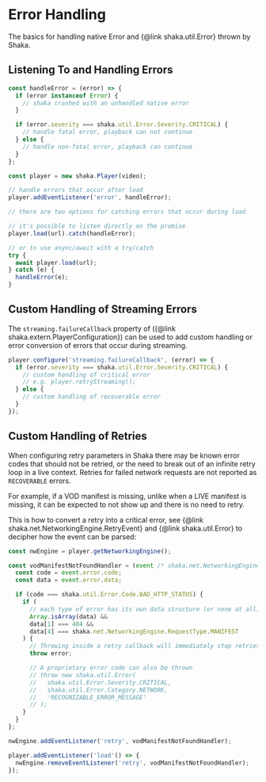 # Error Handling

The basics for handling native Error and {@link shaka.util.Error} thrown by Shaka.

## Listening To and Handling Errors

```javascript
const handleError = (error) => {
  if (error instanceof Error) {
    // shaka crashed with an unhandled native error
  }

  if (error.severity === shaka.util.Error.Severity.CRITICAL) {
    // handle fatal error, playback can not continue
  } else {
    // handle non-fatal error, playback can continue
  }
};

const player = new shaka.Player(video);

// handle errors that occur after load
player.addEventListener('error', handleError);

// there are two options for catching errors that occur during load

// it's possible to listen directly on the promise
player.load(url).catch(handleError);

// or to use async/await with a try/catch
try {
  await player.load(url);
} catch (e) {
  handleError(e);
}
```

## Custom Handling of Streaming Errors

The `streaming.failureCallback` property of ({@link shaka.extern.PlayerConfiguration}) can be used to add custom handling or error conversion of errors that occur during streaming.

```javascript
player.configure('streaming.failureCallback', (error) => {
  if (error.severity === shaka.util.Error.Severity.CRITICAL) {
    // custom handling of critical error
    // e.g. player.retryStreaming();
  } else {
    // custom handling of recoverable error
  }
});
```

## Custom Handling of Retries

When configuring retry parameters in Shaka there may be known error codes that should not be retried, or the need to break out of an infinite retry loop in a live context. Retries for failed network requests are not reported as `RECOVERABLE` errors.

For example, if a VOD manifest is missing, unlike when a LIVE manifest is missing, it can be expected to not show up and there is no need to retry.

This is how to convert a retry into a critical error, see {@link shaka.net.NetworkingEngine.RetryEvent} and {@link shaka.util.Error} to decipher how the event can be parsed:

```javascript
const nwEngine = player.getNetworkingEngine();

const vodManifestNotFoundHandler = (event /* shaka.net.NetworkingEngine.RetryEvent */) => {
  const code = event.error.code;
  const data = event.error.data;

  if (code === shaka.util.Error.Code.BAD_HTTP_STATUS) {
    if (
      // each type of error has its own data structure (or none at all), tread with care
      Array.isArray(data) &&
      data[1] === 404 &&
      data[4] === shaka.net.NetworkingEngine.RequestType.MANIFEST
    ) {
      // Throwing inside a retry callback will immediately stop retries
      throw error;

      // A proprietary error code can also be thrown
      // throw new shaka.util.Error(
      //   shaka.util.Error.Severity.CRITICAL,
      //   shaka.util.Error.Category.NETWORK,
      //   'RECOGNIZABLE_ERROR_MESSAGE'
      // );
    }
  }
};

nwEngine.addEventListener('retry', vodManifestNotFoundHandler);

player.addEventListener('load'() => {
  nwEngine.removeEventListener('retry', vodManifestNotFoundHandler);
});

```
